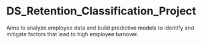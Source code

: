 # DS_Retention_Classification_Project
Aims to analyze employee data and build predictive models to identify and mitigate factors that lead to high employee turnover.
